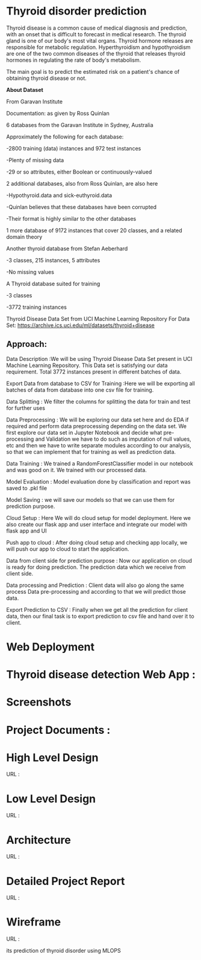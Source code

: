 Thyroid disorder prediction
==============================
Thyroid disease is a common cause of medical diagnosis and prediction, with an onset that is difficult to forecast in medical research. The thyroid gland is one of our body's most vital organs. Thyroid hormone releases are responsible for metabolic regulation. Hyperthyroidism and hypothyroidism are one of the two common diseases of the thyroid that releases thyroid hormones in regulating the rate of body's metabolism. 

The main goal is to predict the estimated risk on a patient's chance of obtaining thyroid disease or not.

**About Dataset**

From Garavan Institute

Documentation: as given by Ross Quinlan

6 databases from the Garavan Institute in Sydney, Australia

Approximately the following for each database:

-2800 training (data) instances and 972 test instances

-Plenty of missing data

-29 or so attributes, either Boolean or continuously-valued

2 additional databases, also from Ross Quinlan, are also here

-Hypothyroid.data and sick-euthyroid.data

-Quinlan believes that these databases have been corrupted

-Their format is highly similar to the other databases

1 more database of 9172 instances that cover 20 classes, and a related domain theory

Another thyroid database from Stefan Aeberhard

-3 classes, 215 instances, 5 attributes

-No missing values

A Thyroid database suited for training

-3 classes

-3772 training instances 

Thyroid Disease Data Set from UCI Machine Learning Repository For Data Set: https://archive.ics.uci.edu/ml/datasets/thyroid+disease

 Approach:
-------------------------

Data Description :We will be using Thyroid Disease Data Set present in UCI Machine Learning Repository. This Data set is satisfying our data requirement. Total 3772 instances present in different batches of data.

Export Data from database to CSV for Training :Here we will be exporting all batches of data from database into one csv file for training.

Data Splitting  : We filter the columns for splitting the data for train and test for further uses

Data Preprocessing  : We will be exploring our data set here and do EDA if required and perform data preprocessing depending on the data set. We first explore our data set in Jupyter Notebook and decide what pre-processing and Validation we have to do such as imputation of null values, etc and then we have to write separate modules according to our analysis, so that we can implement that for training as well as prediction data.

Data Training : We trained a RandomForestClassifier model in our notebook and  was good on it. We 
trained with our processed data.

Model Evaluation : Model evaluation done by classification and report was saved to .pkl file

Model Saving : we will save our models  so that we can use them for prediction purpose.

Cloud Setup : Here We will do cloud setup for model deployment. Here we also create our
flask app and user interface and integrate our model with flask app and UI

Push app to cloud : After doing cloud setup and checking app locally, we will push our app to cloud to start the application.

Data from client side for prediction purpose : Now our application on cloud is ready for doing prediction. The prediction data which we receive from client side.

Data processing and Prediction  : Client data will also go along the same process Data pre-processing and 
according to that we will predict those data.

Export Prediction to CSV : Finally when we get all the prediction for client data, then our final task is to export prediction to csv file and hand over it to client.

**Web Deployment**
=================================================
Thyroid disease detection Web App : 
=================================================
Screenshots
=================================================
**Project Documents** :
=================================================
**High Level Design**
=================================================
URL :

**Low Level Design**
=================================================
URL :

**Architecture**
=================================================
URL :

**Detailed Project Report**
==================================================
URL :

**Wireframe**
===================================================
URL :




















its prediction of thyroid disorder using MLOPS

